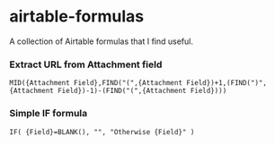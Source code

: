 # airtable-formulas
A collection of Airtable formulas that I find useful.

### Extract URL from Attachment field
`MID({Attachment Field},FIND("(",{Attachment Field})+1,(FIND(")",{Attachment Field})-1)-(FIND("(",{Attachment Field})))`

### Simple IF formula
`IF(
  {Field}=BLANK(),
  "",
  "Otherwise {Field}"
  )`
